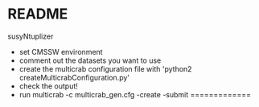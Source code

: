 README
=============
susyNtuplizer

* set CMSSW environment
* comment out the datasets you want to use
* create the multicrab configuration file with
'python2 createMulticrabConfiguration.py'
* check the output!
* run multicrab -c multicrab_gen.cfg -create -submit
=============
